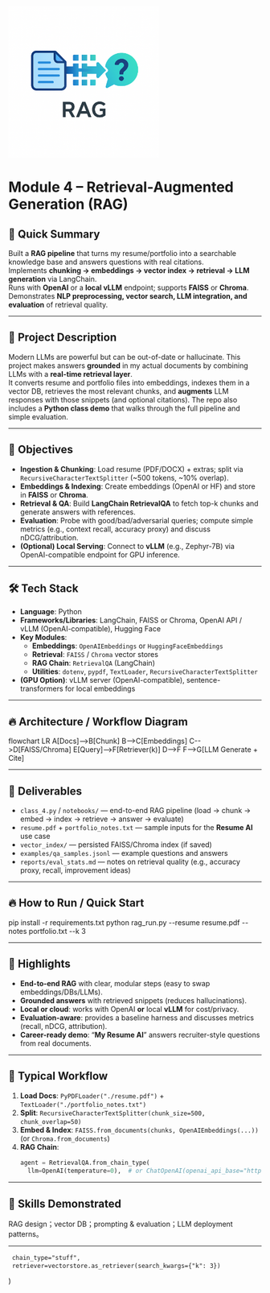 <p align="left">
  <img src="logo/logo.png" alt="Project Logo" width="300"/>
</p>


# Module 4 – Retrieval-Augmented Generation (RAG)

## 🚀 Quick Summary
Built a **RAG pipeline** that turns my resume/portfolio into a searchable knowledge base and answers questions with real citations.  
Implements **chunking → embeddings → vector index → retrieval → LLM generation** via LangChain.  
Runs with **OpenAI** or a **local vLLM** endpoint; supports **FAISS** or **Chroma**.  
Demonstrates **NLP preprocessing, vector search, LLM integration, and evaluation** of retrieval quality.

---

## 📖 Project Description
Modern LLMs are powerful but can be out-of-date or hallucinate. This project makes answers **grounded** in my actual documents by combining LLMs with a **real-time retrieval layer**.  
It converts resume and portfolio files into embeddings, indexes them in a vector DB, retrieves the most relevant chunks, and **augments** LLM responses with those snippets (and optional citations). The repo also includes a **Python class demo** that walks through the full pipeline and simple evaluation.

---

## 🎯 Objectives
- **Ingestion & Chunking**: Load resume (PDF/DOCX) + extras; split via `RecursiveCharacterTextSplitter` (~500 tokens, ~10% overlap).
- **Embeddings & Indexing**: Create embeddings (OpenAI or HF) and store in **FAISS** or **Chroma**.
- **Retrieval & QA**: Build **LangChain RetrievalQA** to fetch top-k chunks and generate answers with references.
- **Evaluation**: Probe with good/bad/adversarial queries; compute simple metrics (e.g., context recall, accuracy proxy) and discuss nDCG/attribution.
- **(Optional) Local Serving**: Connect to **vLLM** (e.g., Zephyr-7B) via OpenAI-compatible endpoint for GPU inference.

---

## 🛠️ Tech Stack
- **Language**: Python  
- **Frameworks/Libraries**: LangChain, FAISS or Chroma, OpenAI API / vLLM (OpenAI-compatible), Hugging Face  
- **Key Modules**:  
  - **Embeddings**: `OpenAIEmbeddings` or `HuggingFaceEmbeddings`  
  - **Retrieval**: `FAISS` / `Chroma` vector stores  
  - **RAG Chain**: `RetrievalQA` (LangChain)  
  - **Utilities**: `dotenv`, `pypdf`, `TextLoader`, `RecursiveCharacterTextSplitter`  
- **(GPU Option)**: vLLM server (OpenAI-compatible), sentence-transformers for local embeddings

---

## 🔥 Architecture / Workflow Diagram
flowchart LR
  A[Docs]-->B[Chunk]
  B-->C[Embeddings]
  C-->D[FAISS/Chroma]
  E[Query]-->F[Retriever(k)]
  D-->F
  F-->G[LLM Generate + Cite]

---

## 📂 Deliverables
- `class_4.py` / `notebooks/` — end-to-end RAG pipeline (load → chunk → embed → index → retrieve → answer → evaluate)  
- `resume.pdf` + `portfolio_notes.txt` — sample inputs for the **Resume AI** use case  
- `vector_index/` — persisted FAISS/Chroma index (if saved)  
- `examples/qa_samples.jsonl` — example questions and answers  
- `reports/eval_stats.md` — notes on retrieval quality (e.g., accuracy proxy, recall, improvement ideas)

---


## 🔥 How to Run / Quick Start 
pip install -r requirements.txt
python rag_run.py --resume resume.pdf --notes portfolio.txt --k 3

---
## 🌟 Highlights
- **End-to-end RAG** with clear, modular steps (easy to swap embeddings/DBs/LLMs).  
- **Grounded answers** with retrieved snippets (reduces hallucinations).  
- **Local or cloud**: works with OpenAI **or** local **vLLM** for cost/privacy.  
- **Evaluation-aware**: provides a baseline harness and discusses metrics (recall, nDCG, attribution).  
- **Career-ready demo**: “**My Resume AI**” answers recruiter-style questions from real documents.

---

## 🧭 Typical Workflow
1. **Load Docs**: `PyPDFLoader("./resume.pdf")` + `TextLoader("./portfolio_notes.txt")`  
2. **Split**: `RecursiveCharacterTextSplitter(chunk_size=500, chunk_overlap=50)`  
3. **Embed & Index**: `FAISS.from_documents(chunks, OpenAIEmbeddings(...))` (or `Chroma.from_documents`)  
4. **RAG Chain**:  
   ```python
   agent = RetrievalQA.from_chain_type(
     llm=OpenAI(temperature=0),  # or ChatOpenAI(openai_api_base="http://localhost:8000/v1", ...)

---
## 🌟 Skills Demonstrated
RAG design；vector DB；prompting & evaluation；LLM deployment patterns。

---





     chain_type="stuff",
     retriever=vectorstore.as_retriever(search_kwargs={"k": 3})
   )
